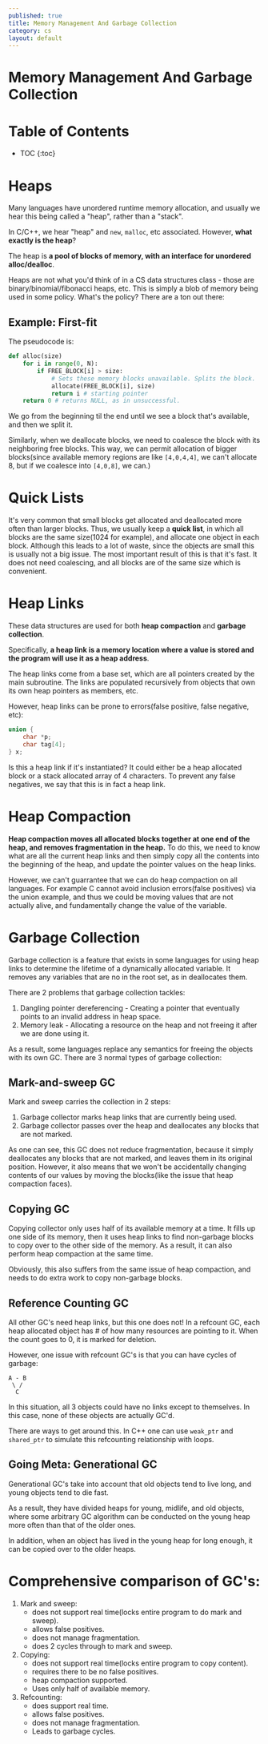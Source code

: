 ```yaml
---
published: true
title: Memory Management And Garbage Collection
category: cs
layout: default
---
```

# Memory Management And Garbage Collection

# Table of Contents

* TOC
{:toc}

# Heaps

Many languages have unordered runtime memory allocation, and usually we hear this being called a "heap", rather than a "stack".

In C/C++, we hear "heap" and `new`, `malloc`, etc associated. However, **what exactly is the heap**?

The heap is **a pool of blocks of memory, with an interface for unordered alloc/dealloc**.

Heaps are not what you'd think of in a CS data structures class - those are binary/binomial/fibonacci heaps, etc. This is simply a
blob of memory being used in some policy. What's the policy? There are a ton out there:

## Example: First-fit

The pseudocode is:

```python 
def alloc(size)
    for i in range(0, N):
        if FREE_BLOCK[i] > size:
            # Sets these memory blocks unavailable. Splits the block.
            allocate(FREE_BLOCK[i], size)
            return i # starting pointer
    return 0 # returns NULL, as in unsuccessful.
```

We go from the beginning til the end until we see a block that's available, and then we split it.

Similarly, when we deallocate blocks, we need to coalesce the block with its neighboring free blocks. This way, we can permit allocation of bigger blocks(since available
 memory regions are like `[4,0,4,4]`, we can't allocate 8, but if we coalesce into `[4,0,8]`, we can.)

# Quick Lists

It's very common that small blocks get allocated and deallocated more often than larger blocks. Thus, we usually keep a **quick list**, in which all blocks are the same size(1024 for example), and allocate one object in each block. 
Although this leads to a lot of waste, since the objects are small this is usually not a big issue.
The most important result of this is that it's fast. It does not need coalescing, and all blocks are of the same size which is convenient. 

# Heap Links

These data structures are used for both **heap compaction** and **garbage collection**. 

Specifically, **a heap link is a memory location where a value is stored and the program will use it as a heap address**.

The heap links come from a base set, which are all pointers created by the main subroutine.
The links are populated recursively from objects that own its own heap pointers as members, etc.

However, heap links can be prone to errors(false positive, false negative, etc):

```c
union {
    char *p;
    char tag[4];
} x;
```

Is this a heap link if it's instantiated? It could either be a heap allocated block or a stack allocated array of 4 characters. 
To prevent any false negatives, we say that this is in fact a heap link.

# Heap Compaction

**Heap compaction moves all allocated blocks together at one end of the heap, and removes fragmentation in the heap.** To do this, we need to know what are
all the current heap links and then simply copy all the contents into the beginning of the heap, and update the pointer values on the heap links.

However, we can't guarrantee that we can do heap compaction on all languages. For example C cannot avoid inclusion errors(false positives) via the union example,
and thus we could be moving values that are not actually alive, and fundamentally change the value of the variable.

# Garbage Collection

Garbage collection is a feature that exists in some languages for using heap links to determine the lifetime of a dynamically allocated variable. It removes any variables that are no in the root set, as in deallocates them.

There are 2 problems that garbage collection tackles:

1. Dangling pointer dereferencing - Creating a pointer that eventually points to an invalid address in heap space.
2. Memory leak - Allocating a resource on the heap and not freeing it after we are done using it.

As a result, some languages replace any semantics for freeing the objects with its own GC. There are 3 normal types of garbage collection:

## Mark-and-sweep GC

Mark and sweep carries the collection in 2 steps:

1. Garbage collector marks heap links that are currently being used.
2. Garbage collector passes over the heap and deallocates any blocks that are not marked.

As one can see, this GC does not reduce fragmentation, because it simply deallocates any blocks that are not marked, and leaves them in its original position.
However, it also means that we won't be accidentally changing contents of our values by moving the blocks(like the issue that heap compaction faces).

## Copying GC

Copying collector only uses half of its available memory at a time. It fills up one side of its memory, then it uses heap links to find non-garbage blocks to copy over to the other side of the memory. As a result, it can also perform heap compaction at the same time.

Obviously, this also suffers from the same issue of heap compaction, and needs to do extra work to copy non-garbage blocks.

## Reference Counting GC

All other GC's need heap links, but this one does not! In a refcount GC, each heap allocated object has # of how many resources are pointing to it.
When the count goes to 0, it is marked for deletion.

However, one issue with refcount GC's is that you can have cycles of garbage:

```
A - B
 \ /
  C
```

In this situation, all 3 objects could have no links except to themselves. In this case, none of these objects are actually GC'd.

There are ways to get around this. In C++ one can use `weak_ptr` and `shared_ptr` to simulate this refcounting relationship with loops.

## Going Meta: Generational GC

Generational GC's take into account that old objects tend to live long, and young objects tend to die fast.

As a result, they have divided heaps for young, midlife, and old objects, where some arbitrary GC algorithm can be conducted on the young heap more often than that of the older ones.

In addition, when an object has lived in the young heap for long enough, it can be copied over to the older heaps.

# Comprehensive comparison of GC's:

1. Mark and sweep:
    - does not support real time(locks entire program to do mark and sweep).
    - allows false positives.
    - does not manage fragmentation.
    - does 2 cycles through to mark and sweep.
2. Copying:
    - does not support real time(locks entire program to copy content).
    - requires there to be no false positives.
    - heap compaction supported.
    - Uses only half of available memory.
3. Refcounting:
    - does support real time.
    - allows false positives.
    - does not manage fragmentation.
    - Leads to garbage cycles.
